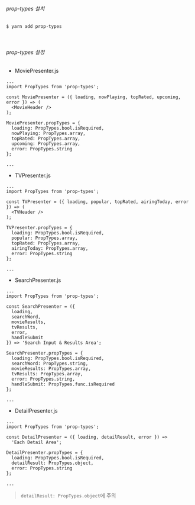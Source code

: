 ###### prop-types 설치

```bash
$ yarn add prop-types
```

<br>

###### prop-types 설정

- MoviePresenter.js

```react
...
import PropTypes from 'prop-types';

const MoviePresenter = ({ loading, nowPlaying, topRated, upcoming, error }) => (
  <MovieHeader />
);

MoviePresenter.propTypes = {
  loading: PropTypes.bool.isRequired,
  nowPlaying: PropTypes.array,
  topRated: PropTypes.array,
  upcoming: PropTypes.array,
  error: PropTypes.string
};

...
```

- TVPresenter.js

```react
...
import PropTypes from 'prop-types';

const TVPresenter = ({ loading, popular, topRated, airingToday, error }) => (
  <TVHeader />
);

TVPresenter.propTypes = {
  loading: PropTypes.bool.isRequired,
  popular: PropTypes.array,
  topRated: PropTypes.array,
  airingToday: PropTypes.array,
  error: PropTypes.string
};

...
```

- SearchPresenter.js

```react
...
import PropTypes from 'prop-types';

const SearchPresenter = ({
  loading,
  searchWord,
  movieResults,
  tvResults,
  error,
  handleSubmit
}) => 'Search Input & Results Area';

SearchPresenter.propTypes = {
  loading: PropTypes.bool.isRequired,
  searchWord: PropTypes.string,
  movieResults: PropTypes.array,
  tvResults: PropTypes.array,
  error: PropTypes.string,
  handleSubmit: PropTypes.func.isRequired
};

...
```

- DetailPresenter.js

```react
...
import PropTypes from 'prop-types';

const DetailPresenter = ({ loading, detailResult, error }) =>
  'Each Detail Area';

DetailPresenter.propTypes = {
  loading: PropTypes.bool.isRequired,
  detailResult: PropTypes.object,
  error: PropTypes.string
};

...
```

> `detailResult: PropTypes.object`에 주의

<br>

<br>